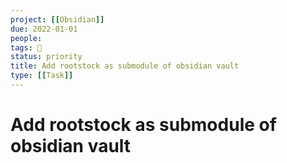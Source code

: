 ```yaml
---
project: [[Obsidian]]
due: 2022-01-01
people:
tags: 🧨
status: priority
title: Add rootstock as submodule of obsidian vault
type: [[Task]]
---
```


# Add rootstock as submodule of obsidian vault